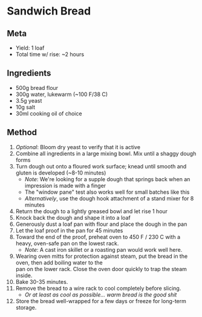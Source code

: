 # Sandwich Bread

## Meta
* Yield: 1 loaf
* Total time w/ rise: ~2 hours

## Ingredients
* 500g bread flour
* 300g water, lukewarm (~100 F/38 C)
* 3.5g yeast
* 10g salt
* 30ml cooking oil of choice

## Method
1. *Optional*: Bloom dry yeast to verify that it is active
1. Combine all ingredients in a large mixing bowl. Mix until a shaggy dough forms
1. Turn dough out onto a floured work surface; knead until smooth and gluten is developed (~8-10 minutes)
    * *Note*: We're looking for a supple dough that springs back when an impression is made with a finger
    * The "window pane" test also works well for small batches like this
    * *Alternatively*, use the dough hook attachment of a stand mixer for 8 minutes
1. Return the dough to a lightly greased bowl and let rise 1 hour
1. Knock back the dough and shape it into a loaf
1. Generously dust a loaf pan with flour and place the dough in the pan
1. Let the loaf proof in the pan for 45 minutes
1. Toward the end of the proof, preheat oven to 450 F / 230 C with a heavy, oven-safe pan on the lowest rack.
    * *Note*: A cast iron skillet or a roasting pan would work well here.
1. Wearing oven mitts for protection against steam, put the bread in the oven, then add boiling water to the\
    pan on the lower rack. Close the oven door quickly to trap the steam inside.
1. Bake 30-35 minutes.
1. Remove the bread to a wire rack to cool completely before slicing.
    * *Or at least as cool as possible... warm bread is the good shit*
1. Store the bread well-wrapped for a few days or freeze for long-term storage.